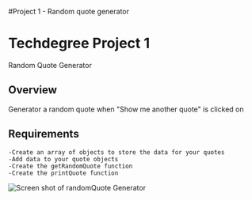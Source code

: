 #Project 1 - Random quote generator

# Techdegree Project 1
Random Quote Generator

## Overview
Generator a random quote when "Show me another quote" is clicked on

## Requirements
```
-Create an array of objects to store the data for your quotes
-Add data to your quote objects
-Create the getRandomQuote function
-Create the printQuote function

```

![Screen shot of randomQuote Generator]('https://www.pastepic.xyz/image/RpmMv')
